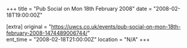 +++
title = "Pub Social on Mon 18th February 2008"
date = "2008-02-18T19:00:00Z"

[extra]
original = "https://uwcs.co.uk/events/pub-social-on-mon-18th-february-2008-1474489006744/"    
ent_time = "2008-02-18T21:00:00Z"
location = "N/A"
+++




